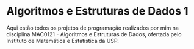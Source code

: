 # Algoritmos e Estruturas de Dados 1
Aqui estão todos os projetos de programação realizados por mim na disciplina MAC0121 - Algoritmos e Estruturas de Dados, ofertada pelo Instituto de Matemática e Estatística da USP.
